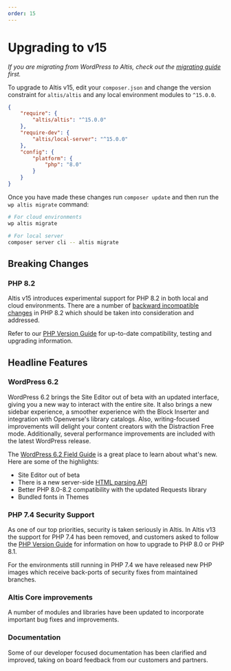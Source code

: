 ```yaml
---
order: 15
---
```


# Upgrading to v15

_If you are migrating from WordPress to Altis, check out
the [migrating guide](../migrating/) first._

To upgrade to Altis v15, edit your `composer.json` and change the version
constraint for `altis/altis` and any local
environment modules to `^15.0.0`.

```json
{
    "require": {
        "altis/altis": "^15.0.0"
    },
    "require-dev": {
        "altis/local-server": "^15.0.0"
    },
    "config": {
        "platform": {
            "php": "8.0"
        }
    }
}
```

Once you have made these changes run `composer update` and then run
the `wp altis migrate` command:

```sh
# For cloud environments
wp altis migrate

# For local server
composer server cli -- altis migrate
```

## Breaking Changes

### PHP 8.2

Altis v15 introduces experimental support for PHP 8.2 in both local and cloud environments. There are a number
of [backward incompatible changes](https://www.php.net/manual/en/migration82.incompatible.php) in PHP 8.2 which should be taken into
consideration and addressed.

Refer to our [PHP Version Guide](docs://guides/updating-php/) for up-to-date compatibility, testing and upgrading information.

## Headline Features

### WordPress 6.2

WordPress 6.2 brings the Site Editor out of beta with an updated interface, giving you a new way to interact with the entire site.
It also brings a new sidebar experience, a smoother experience with the Block Inserter and integration with Openverse's library
catalogs. Also, writing-focused improvements will delight your content creators with the Distraction Free mode.
Additionally, several performance improvements are included with the latest WordPress release.

The [WordPress 6.2 Field Guide](https://make.wordpress.org/core/2023/03/09/wordpress-6-2-field-guide/) is a great place
to learn about what's new. Here are some of the highlights:

- Site Editor out of beta
- There is a new
  server-side [HTML parsing API](https://make.wordpress.org/core/2023/03/07/introducing-the-html-api-in-wordpress-6-2/)
- Better PHP 8.0-8.2 compatibility with the updated Requests library
- Bundled fonts in Themes

### PHP 7.4 Security Support

As one of our top priorities, security is taken seriously in Altis. In Altis v13 the support for PHP 7.4 has been removed, and
customers asked to follow the [PHP Version Guide](docs://guides/updating-php/) for information on how to upgrade to PHP 8.0 or PHP
8.1.

For the environments still running in PHP 7.4 we have released new PHP images which receive back-ports of security fixes from
maintained branches.

### Altis Core improvements

A number of modules and libraries have been updated to incorporate important bug fixes and improvements.

### Documentation

Some of our developer focused documentation has been clarified and improved, taking on board feedback from our customers and
partners.
